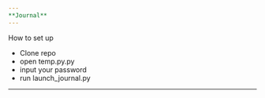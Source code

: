 ```yaml
---
**Journal**
---
```

How to set up
- Clone repo
- open temp.py.py
- input your password
- run launch_journal.py
---
